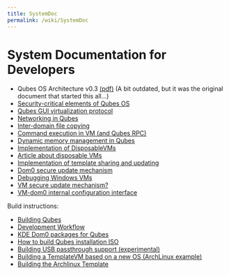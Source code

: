 ```yaml
---
title: SystemDoc
permalink: /wiki/SystemDoc
---
```


System Documentation for Developers
===================================

-   Qubes OS Architecture v0.3 [​(pdf)](http://files.qubes-os.org/files/doc/arch-spec-0.3.pdf) (A bit outdated, but it was the original document that started this all...)
-   [Security-critical elements of Qubes OS](/wiki/SecurityCriticalCode)
-   [Qubes GUI virtualization protocol](/wiki/GUIdocs)
-   [Networking in Qubes](/wiki/QubesNet)
-   [Inter-domain file copying](/wiki/Qfilecopy)
-   [Command execution in VM (and Qubes RPC)](/wiki/Qrexec)
-   [Dynamic memory management in Qubes](/wiki/Qmemman)
-   [Implementation of DisposableVMs](/wiki/DVMimpl)
-   [​Article about disposable VMs](http://theinvisiblethings.blogspot.com/2010/06/disposable-vms.html)
-   [Implementation of template sharing and updating](/wiki/TemplateImplementation)
-   [Dom0 secure update mechanism](/wiki/Dom0SecureUpdates)
-   [Debugging Windows VMs](/wiki/WindowsDebugging)
-   [VM secure update mechanism?](/wiki/VMSecureUpdates)
-   [VM-dom0 internal configuration interface](/wiki/SystemDoc/VMInterface)

Build instructions:

-   [Building Qubes](/wiki/QubesBuilder)
-   [Development Workflow](/wiki/DevelopmentWorkflow)
-   [KDE Dom0 packages for Qubes](/wiki/KdeDom0)
-   [How to build Qubes installation ISO](/wiki/InstallationIsoBuilding)
-   [Building USB passthrough support (experimental)](/wiki/USBVM)
-   [Building a TemplateVM based on a new OS (ArchLinux example)](/wiki/BuildingNonFedoraTemplate)
-   [Building the Archlinux Template](/wiki/BuildingArchlinuxTemplate)

